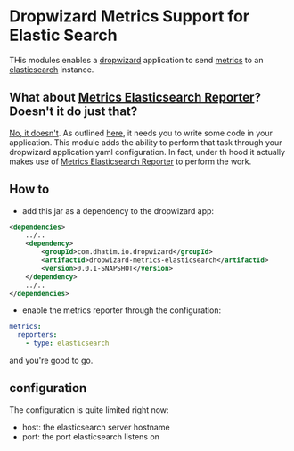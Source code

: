 # Dropwizard Metrics Support for Elastic Search

THis modules enables a [dropwizard][dw] application to send
[metrics][dwm] to an [elasticsearch][e] instance.

## What about [Metrics Elasticsearch Reporter][mer]? Doesn't it do just that?

[No, it doesn't][dwi]. As outlined [here][merc], it needs you to write
some code in your application. This module adds the ability to perform
that task through your dropwizard application yaml configuration. In
fact, under th hood it actually makes use of
[Metrics Elasticsearch Reporter][mer] to perform the work.

## How to

- add this jar as a dependency to the dropwizard app:

```xml
<dependencies>
    ../..
    <dependency>
        <groupId>com.dhatim.io.dropwizard</groupId>
        <artifactId>dropwizard-metrics-elasticsearch</artifactId>
        <version>0.0.1-SNAPSHOT</version>
    </dependency>
    ../..
</dependencies>
```

- enable the metrics reporter through the configuration:

```yaml
metrics:
  reporters:
    - type: elasticsearch
```

and you're good to go.

## configuration

The configuration is quite limited right now:

- host: the elasticsearch server hostname
- port: the port elasticsearch listens on

[dw]: http://www.dropwizard.io
[dwm]: http://metrics.dropwizard.io
[e]: https://www.elastic.co/products/elasticsearch
[mer]: https://github.com/elastic/elasticsearch-metrics-reporter-java
[dwi]: https://github.com/dropwizard/dropwizard/issues/1277
[merc]: https://github.com/elastic/elasticsearch-metrics-reporter-java#configuration
